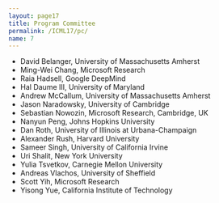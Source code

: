 ```yaml
---
layout: page17
title: Program Committee
permalink: /ICML17/pc/
name: 7
---
```


* David Belanger, University of Massachusetts Amherst
* Ming-Wei Chang, Microsoft Research
* Raia Hadsell, Google DeepMind
* Hal Daume III, University of Maryland
* Andrew McCallum, University of Massachusetts Amherst
* Jason Naradowsky, University of Cambridge
* Sebastian Nowozin, Microsoft Research, Cambridge, UK
* Nanyun Peng, Johns Hopkins University
* Dan Roth, University of Illinois at Urbana-Champaign
* Alexander Rush, Harvard University 
* Sameer Singh, University of California Irvine
* Uri Shalit, New York University
* Yulia Tsvetkov, Carnegie Mellon University
* Andreas Vlachos, University of Sheffield
* Scott Yih, Microsoft Research
* Yisong Yue, California Institute of Technology
